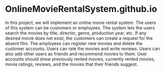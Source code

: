 # OnlineMovieRentalSystem.github.io
In this project, we will implement an online movie rental system. The users of this system can be customers or employees. The system lets the users search the movies by title, director, genre, production year, etc. If any desired movie does not exist, the customers can create a request for the absent film. The employees can register new movies and delete the customer accounts. Users can rate the movies and write reviews. Users can also add other users as friends and recommend movies to them. User accounts should show previously rented movies, currently rented movies, movie ratings, reviews, and the movies that their friends suggest.
